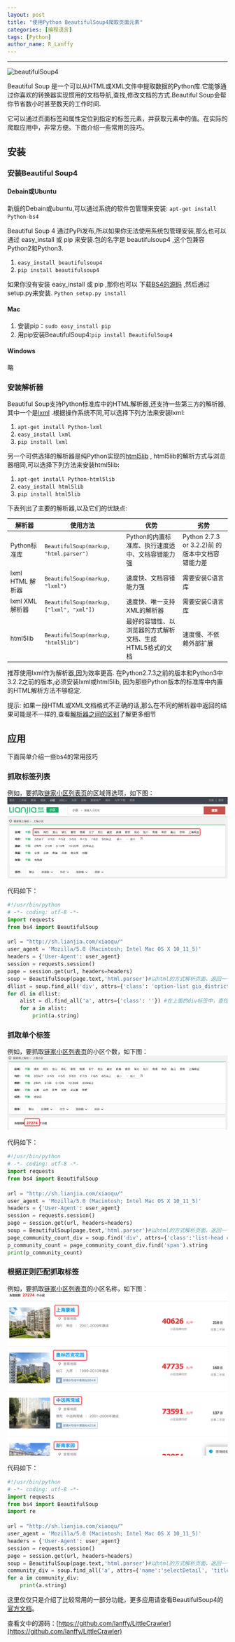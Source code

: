 ```yaml
---
layout: post
title: "使用Python BeautifulSoup4爬取页面元素"
categories: [编程语言]
tags: [Python]
author_name: R_Lanffy
---
```

---

![beautifulSoup4](https://www.crummy.com/software/BeautifulSoup/bs4/doc/_images/6.1.jpg)

Beautiful Soup 是一个可以从HTML或XML文件中提取数据的Python库.它能够通过你喜欢的转换器实现惯用的文档导航,查找,修改文档的方式.Beautiful Soup会帮你节省数小时甚至数天的工作时间.

它可以通过页面标签和属性定位到指定的标签元素，并获取元素中的值。在实际的爬取应用中，非常方便。下面介绍一些常用的技巧。

## 安装

### 安装Beautiful Soup4

#### Debain或Ubuntu
新版的Debain或ubuntu,可以通过系统的软件包管理来安装:
``apt-get install Python-bs4``

Beautiful Soup 4 通过PyPi发布,所以如果你无法使用系统包管理安装,那么也可以通过 easy_install 或 pip 来安装.包的名字是 beautifulsoup4 ,这个包兼容Python2和Python3.

1. ``easy_install beautifulsoup4``
2. ``pip install beautifulsoup4``

如果你没有安装 easy_install 或 pip ,那你也可以 下载[BS4的源码](https://www.crummy.com/software/BeautifulSoup/bs4/download/4.0/) ,然后通过setup.py来安装.
``Python setup.py install``

#### Mac
1. 安装pip：``sudo easy_install pip``
2. 用pip安装BeautifulSoup4:``pip install BeautifulSoup4``

#### Windows
略

### 安装解析器

Beautiful Soup支持Python标准库中的HTML解析器,还支持一些第三方的解析器,其中一个是[lxml](http://lxml.de/) .根据操作系统不同,可以选择下列方法来安装lxml:

1. ``apt-get install Python-lxml``
2. ``easy_install lxml``
3. ``pip install lxml``

另一个可供选择的解析器是纯Python实现的[html5lib](http://code.google.com/p/html5lib/) , html5lib的解析方式与浏览器相同,可以选择下列方法来安装html5lib:

1. ``apt-get install Python-html5lib``
2. ``easy_install html5lib``
3. ``pip install html5lib``

下表列出了主要的解析器,以及它们的优缺点:

解析器|使用方法|优势|劣势
---|---|---|---
Python标准库|``BeautifulSoup(markup, "html.parser")``|Python的内置标准库、执行速度适中、文档容错能力强|Python 2.7.3 or 3.2.2)前 的版本中文档容错能力差
lxml HTML 解析器|``BeautifulSoup(markup, "lxml")``|速度快、文档容错能力强|需要安装C语言库
lxml XML 解析器|``BeautifulSoup(markup, ["lxml", "xml"])``|速度快、唯一支持XML的解析器|需要安装C语言库
html5lib|``BeautifulSoup(markup, "html5lib")``|最好的容错性、以浏览器的方式解析文档、生成HTML5格式的文档|速度慢、不依赖外部扩展

推荐使用lxml作为解析器,因为效率更高. 在Python2.7.3之前的版本和Python3中3.2.2之前的版本,必须安装lxml或html5lib, 因为那些Python版本的标准库中内置的HTML解析方法不够稳定.

提示: 如果一段HTML或XML文档格式不正确的话,那么在不同的解析器中返回的结果可能是不一样的,查看[解析器之间的区别](https://www.crummy.com/software/BeautifulSoup/bs4/doc.zh/#id49)了解更多细节

## 应用

下面简单介绍一些bs4的常用技巧

### 抓取标签列表

例如，要抓取[链家小区列表页](http://sh.lianjia.com/xiaoqu/)的区域筛选项，如下图：
![lianjia1](/images/posts/2017/lianjia1.png)

代码如下：

```python
#!/usr/bin/python
# -*- coding: utf-8 -*-
import requests
from bs4 import BeautifulSoup

url = "http://sh.lianjia.com/xiaoqu/"
user_agent = 'Mozilla/5.0 (Macintosh; Intel Mac OS X 10_11_5)'
headers = {'User-Agent': user_agent}
session = requests.session()
page = session.get(url, headers=headers)
soup = BeautifulSoup(page.text,'html.parser')#以html的方式解析页面，返回一个soup对象
dllist = soup.find_all('div', attrs={'class': 'option-list gio_district'}) #返回所有的class=option-list gio_district 的div对象
for dl in dllist:
    alist = dl.find_all('a', attrs={'class': ''}) #在上面的div标签中，查找class为空的a标签
    for a in alist:
        print(a.string)
```

### 抓取单个标签

例如，要抓取[链家小区列表页](http://sh.lianjia.com/xiaoqu/)的小区个数，如下图：
![lianjia_comm_num](/images/posts/2017/lianjia_comm_num.png)

代码如下：

```python
#!/usr/bin/python
# -*- coding: utf-8 -*-
import requests
from bs4 import BeautifulSoup

url = "http://sh.lianjia.com/xiaoqu/"
user_agent = 'Mozilla/5.0 (Macintosh; Intel Mac OS X 10_11_5)'
headers = {'User-Agent': user_agent}
session = requests.session()
page = session.get(url, headers=headers)
soup = BeautifulSoup(page.text,'html.parser')#以html的方式解析页面，返回一个soup对象
page_community_count_div = soup.find('div', attrs={'class':'list-head clear'})
p_community_count = page_community_count_div.find('span').string
print(p_community_count)
```

### 根据正则匹配抓取标签

例如，要抓取[链家小区列表页](http://sh.lianjia.com/xiaoqu/)的小区名称，如下图：
![lianjia_comm_names](/images/posts/2017/lianjia_comm_names.png)

代码如下：

```python
#!/usr/bin/python
# -*- coding: utf-8 -*-
import requests
from bs4 import BeautifulSoup
import re

url = "http://sh.lianjia.com/xiaoqu/"
user_agent = 'Mozilla/5.0 (Macintosh; Intel Mac OS X 10_11_5)'
headers = {'User-Agent': user_agent}
session = requests.session()
page = session.get(url, headers=headers)
soup = BeautifulSoup(page.text,'html.parser')#以html的方式解析页面，返回一个soup对象
community_div = soup.find_all('a', attrs={'name':'selectDetail', 'title':re.compile(".*")})
for a in community_div:
    print(a.string)
```

这里仅仅只是介绍了比较常用的一部分功能，更多应用请查看BeautifulSoup4的[官方文档](https://www.crummy.com/software/BeautifulSoup/bs4/doc/)。

查看文中的源码：[https://github.com/lanffy/LittleCrawler](https://github.com/lanffy/LittleCrawler)




